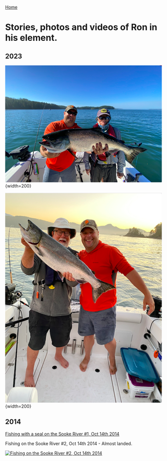 [Home](./README.md)

# Stories, photos and videos of Ron in his element.

## 2023

![Bamfield August 2023](./assets/ron_fishing_bamfield_aug_2023.png){width=200}

![Bamfield August 2023 #2](./assets/ron_fishing_bamfield_aug_2023_2.png){width=200}

## 2014

[Fishing with a seal on the Sooke River #1, Oct 14th 2014](https://www.youtube.com/watch?v=D0lfqXtvqss)

Fishing on the Sooke River #2, Oct 14th 2014 - Almost landed.

[![Fishing on the Sooke River #2, Oct 14th 2014](https://i9.ytimg.com/vi/aT3R9rvY1-I/mq2.jpg?sqp=CNDet6kG-oaymwEmCMACELQB8quKqQMa8AEB-AHOBYAC4AOKAgwIABABGGIgZShaMA8=&rs=AOn4CLBzZ4KIB7b35NrXSeRgEPsHV4PjIw)](https://www.youtube.com/watch?v=aT3R9rvY1-I)
